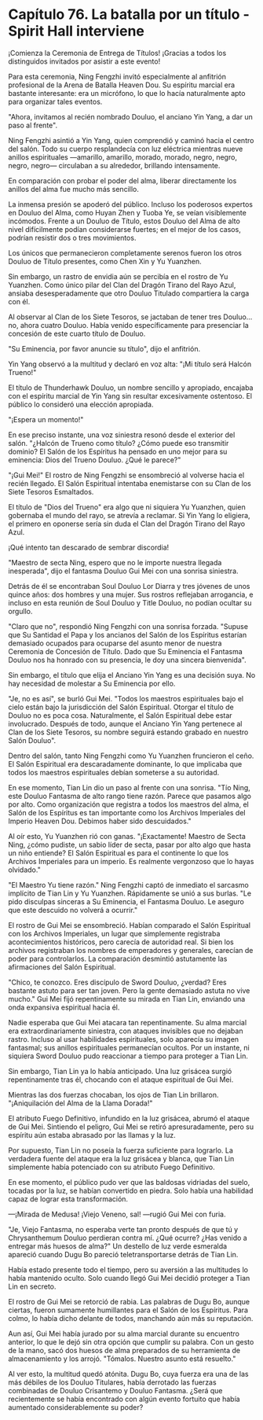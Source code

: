 
# Capítulo 76. La batalla por un título - Spirit Hall interviene


¡Comienza la Ceremonia de Entrega de Títulos! ¡Gracias a todos los distinguidos invitados por asistir a este evento!

Para esta ceremonia, Ning Fengzhi invitó especialmente al anfitrión profesional de la Arena de Batalla Heaven Dou. Su espíritu marcial era bastante interesante: era un micrófono, lo que lo hacía naturalmente apto para organizar tales eventos.

"Ahora, invitamos al recién nombrado Douluo, el anciano Yin Yang, a dar un paso al frente".

Ning Fengzhi asintió a Yin Yang, quien comprendió y caminó hacia el centro del salón. Todo su cuerpo resplandecía con luz eléctrica mientras nueve anillos espirituales —amarillo, amarillo, morado, morado, negro, negro, negro, negro— circulaban a su alrededor, brillando intensamente.

En comparación con probar el poder del alma, liberar directamente los anillos del alma fue mucho más sencillo.

La inmensa presión se apoderó del público. Incluso los poderosos expertos en Douluo del Alma, como Huyan Zhen y Tuoba Ye, se veían visiblemente incómodos. Frente a un Douluo de Título, estos Douluo del Alma de alto nivel difícilmente podían considerarse fuertes; en el mejor de los casos, podrían resistir dos o tres movimientos.

Los únicos que permanecieron completamente serenos fueron los otros Douluo de Título presentes, como Chen Xin y Yu Yuanzhen.

Sin embargo, un rastro de envidia aún se percibía en el rostro de Yu Yuanzhen. Como único pilar del Clan del Dragón Tirano del Rayo Azul, ansiaba desesperadamente que otro Douluo Titulado compartiera la carga con él.

Al observar al Clan de los Siete Tesoros, se jactaban de tener tres Douluo... no, ahora cuatro Douluo. Había venido específicamente para presenciar la concesión de este cuarto título de Douluo.

"Su Eminencia, por favor anuncie su título", dijo el anfitrión.

Yin Yang observó a la multitud y declaró en voz alta: "¡Mi título será Halcón Trueno!"

El título de Thunderhawk Douluo, un nombre sencillo y apropiado, encajaba con el espíritu marcial de Yin Yang sin resultar excesivamente ostentoso. El público lo consideró una elección apropiada.

"¡Espera un momento!"

En ese preciso instante, una voz siniestra resonó desde el exterior del salón. "¿Halcón de Trueno como título? ¿Cómo puede eso transmitir dominio? El Salón de los Espíritus ha pensado en uno mejor para su eminencia: Dios del Trueno Douluo. ¿Qué le parece?"

"¡Gui Mei!" El rostro de Ning Fengzhi se ensombreció al volverse hacia el recién llegado. El Salón Espiritual intentaba enemistarse con su Clan de los Siete Tesoros Esmaltados.

El título de "Dios del Trueno" era algo que ni siquiera Yu Yuanzhen, quien gobernaba el mundo del rayo, se atrevía a reclamar. Si Yin Yang lo eligiera, el primero en oponerse sería sin duda el Clan del Dragón Tirano del Rayo Azul.

¡Qué intento tan descarado de sembrar discordia!

"Maestro de secta Ning, espero que no le importe nuestra llegada inesperada", dijo el fantasma Douluo Gui Mei con una sonrisa siniestra.

Detrás de él se encontraban Soul Douluo Lor Diarra y tres jóvenes de unos quince años: dos hombres y una mujer. Sus rostros reflejaban arrogancia, e incluso en esta reunión de Soul Douluo y Title Douluo, no podían ocultar su orgullo.

"Claro que no", respondió Ning Fengzhi con una sonrisa forzada. "Supuse que Su Santidad el Papa y los ancianos del Salón de los Espíritus estarían demasiado ocupados para ocuparse del asunto menor de nuestra Ceremonia de Concesión de Título. Dado que Su Eminencia el Fantasma Douluo nos ha honrado con su presencia, le doy una sincera bienvenida".

Sin embargo, el título que elija el Anciano Yin Yang es una decisión suya. No hay necesidad de molestar a Su Eminencia por ello.

"Je, no es así", se burló Gui Mei. "Todos los maestros espirituales bajo el cielo están bajo la jurisdicción del Salón Espiritual. Otorgar el título de Douluo no es poca cosa. Naturalmente, el Salón Espiritual debe estar involucrado. Después de todo, aunque el Anciano Yin Yang pertenece al Clan de los Siete Tesoros, su nombre seguirá estando grabado en nuestro Salón Douluo".

Dentro del salón, tanto Ning Fengzhi como Yu Yuanzhen fruncieron el ceño. El Salón Espiritual era descaradamente dominante, lo que implicaba que todos los maestros espirituales debían someterse a su autoridad.

En ese momento, Tian Lin dio un paso al frente con una sonrisa. "Tío Ning, este Douluo Fantasma de alto rango tiene razón. Parece que pasamos algo por alto. Como organización que registra a todos los maestros del alma, el Salón de los Espíritus es tan importante como los Archivos Imperiales del Imperio Heaven Dou. Debimos haber sido descuidados."

Al oír esto, Yu Yuanzhen rió con ganas. "¡Exactamente! Maestro de Secta Ning, ¿cómo pudiste, un sabio líder de secta, pasar por alto algo que hasta un niño entiende? El Salón Espiritual es para el continente lo que los Archivos Imperiales para un imperio. Es realmente vergonzoso que lo hayas olvidado."

"El Maestro Yu tiene razón." Ning Fengzhi captó de inmediato el sarcasmo implícito de Tian Lin y Yu Yuanzhen. Rápidamente se unió a sus burlas. "Le pido disculpas sinceras a Su Eminencia, el Fantasma Douluo. Le aseguro que este descuido no volverá a ocurrir."

El rostro de Gui Mei se ensombreció. Habían comparado el Salón Espiritual con los Archivos Imperiales, un lugar que simplemente registraba acontecimientos históricos, pero carecía de autoridad real. Si bien los archivos registraban los nombres de emperadores y generales, carecían de poder para controlarlos. La comparación desmintió astutamente las afirmaciones del Salón Espiritual.

"Chico, te conozco. Eres discípulo de Sword Douluo, ¿verdad? Eres bastante astuto para ser tan joven. Pero la gente demasiado astuta no vive mucho." Gui Mei fijó repentinamente su mirada en Tian Lin, enviando una onda expansiva espiritual hacia él.

Nadie esperaba que Gui Mei atacara tan repentinamente. Su alma marcial era extraordinariamente siniestra, con ataques invisibles que no dejaban rastro. Incluso al usar habilidades espirituales, solo aparecía su imagen fantasmal; sus anillos espirituales permanecían ocultos. Por un instante, ni siquiera Sword Douluo pudo reaccionar a tiempo para proteger a Tian Lin.

Sin embargo, Tian Lin ya lo había anticipado. Una luz grisácea surgió repentinamente tras él, chocando con el ataque espiritual de Gui Mei.

Mientras las dos fuerzas chocaban, los ojos de Tian Lin brillaron. "¡Aniquilación del Alma de la Llama Dorada!"

El atributo Fuego Definitivo, infundido en la luz grisácea, abrumó el ataque de Gui Mei. Sintiendo el peligro, Gui Mei se retiró apresuradamente, pero su espíritu aún estaba abrasado por las llamas y la luz.

Por supuesto, Tian Lin no poseía la fuerza suficiente para lograrlo. La verdadera fuente del ataque era la luz grisácea y blanca, que Tian Lin simplemente había potenciado con su atributo Fuego Definitivo.

En ese momento, el público pudo ver que las baldosas vidriadas del suelo, tocadas por la luz, se habían convertido en piedra. Solo había una habilidad capaz de lograr esta transformación.

—¡Mirada de Medusa! ¡Viejo Veneno, sal! —rugió Gui Mei con furia.

"Je, Viejo Fantasma, no esperaba verte tan pronto después de que tú y Chrysanthemum Douluo perdieran contra mí. ¿Qué ocurre? ¿Has venido a entregar más huesos de alma?" Un destello de luz verde esmeralda apareció cuando Dugu Bo pareció teletransportarse detrás de Tian Lin.

Había estado presente todo el tiempo, pero su aversión a las multitudes lo había mantenido oculto. Solo cuando llegó Gui Mei decidió proteger a Tian Lin en secreto.

El rostro de Gui Mei se retorció de rabia. Las palabras de Dugu Bo, aunque ciertas, fueron sumamente humillantes para el Salón de los Espíritus. Para colmo, lo había dicho delante de todos, manchando aún más su reputación.

Aun así, Gui Mei había jurado por su alma marcial durante su encuentro anterior, lo que le dejó sin otra opción que cumplir su palabra. Con un gesto de la mano, sacó dos huesos de alma preparados de su herramienta de almacenamiento y los arrojó. "Tómalos. Nuestro asunto está resuelto."

Al ver esto, la multitud quedó atónita. Dugu Bo, cuya fuerza era una de las más débiles de los Douluo Titulares, había derrotado las fuerzas combinadas de Douluo Crisantemo y Douluo Fantasma. ¿Será que recientemente se había encontrado con algún evento fortuito que había aumentado considerablemente su poder?